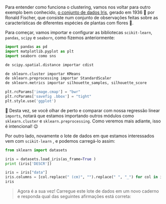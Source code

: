 Para entender como funciona o clustering, vamos nos voltar para outro exemplo bem conhecido, [o conjunto de dados Iris](https://pt.wikipedia.org/wiki/Conjunto_de_dados_flor_Iris), gerado em 1936 📅 por Ronald Fischer, que consiste num conjunto de observações feitas sobre as características de diferentes espécies de plantas com flores 🌼.

Para começar, vamos importar e configurar as bibliotecas `scikit-learn`, `pandas`, `scipy` e `seaborn`, como fizemos anteriormente:

```python
import pandas as pd
import matplotlib.pyplot as plt
import seaborn como sns

de scipy.spatial.distance importar cdist

de sklearn.cluster importar KMeans
de sklearn.preprocessing importar StandardScaler
de sklearn.metrics importar silhouette_samples, silhouette_score

plt.rcParams['image.cmap'] = "bwr"
plt.rcParams['savefig .bbox'] = "tight"
plt.style.use('ggplot')
```

👀 Desta vez, se você olhar de perto e comparar com nossa regressão linear `imports`, notará que estamos importando outros módulos como `sklearn.cluster` e `sklearn.preprocessing`. Como veremos mais adiante, isso é intencional! :wink:

Por outro lado, novamente o lote de dados em que estamos interessados vem com `scikit-learn` , e podemos carregá-lo assim:

```python
from sklearn import datasets

iris = datasets.load_iris(as_frame=True )
print (iris['DESCR'])

iris = iris["data"]
iris.columns = [col.replace(" (cm)", "").replace(" ", "_") for col in iris.columns]
iris
```

> Agora é a sua vez! Carregue este lote de dados em um novo caderno e responda qual das seguintes afirmações está correta:
